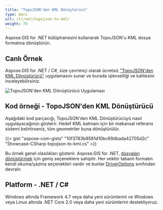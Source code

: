 ```yaml
---
title: "TopoJSON'den KML Dönüştürücü"
type: docs
url: /tr/net/topojson-to-kml/
weight: 70
---
```


Aspose.GIS for .NET kütüphanesini kullanarak TopoJSON'u KML dosya formatına dönüştürün.

## **Canlı Örnek**

Aspose.GIS for .NET / C#, size çevrimiçi olarak ücretsiz ["TopoJSON'den KML Dönüştürücü"](https://products.aspose.app/gis/conversion/topojson-to-kml) uygulamasını sunar ve burada işlevselliği ve kalitesini inceleyebilirsiniz.

![TopoJSON'den KML Dönüştürücü Uygulaması](conversion.png)

## **Kod örneği - TopoJSON'den KML Dönüştürücü**

Aşağıdaki kod parçacığı, TopoJSON'den KML Dönüştürücüyü nasıl uygulayacağınızı gösterir. Hedef KML katmanı için bir mekansal referans sistemi belirtirseniz, tüm geometriler buna dönüştürülür. 

{{< gist "aspose-com-gists" "10f3783b9581d10bc69dbada42705d2c" "Showcase-CSharp-topojson-to-kml.cs" >}}

Bu örnek genel olasılıkları gösterir. Aspose.GIS for .NET, [dosyaları dönüştürmek](https://docs.aspose.com/gis/net/vector-layers/) için geniş seçeneklere sahiptir. Her vektör tabanlı formatın kendi okuma/yazma seçenekleri vardır ve bunlar [DriverOptions](https://reference.aspose.com/gis/net/aspose.gis/driveroptions) sınıfından devralır.

## **Platform - .NET / C#**

Windows altında Framework 4.7 veya daha yeni sürümlerini ve Windows veya Linux altında .NET Core 2.0 veya daha yeni sürümlerini destekliyoruz.
